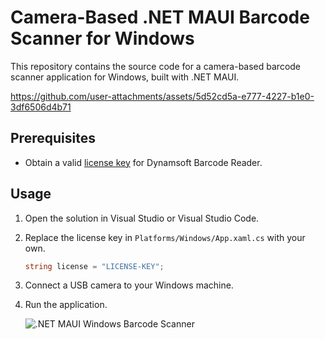 # Camera-Based .NET MAUI Barcode Scanner for Windows
This repository contains the source code for a camera-based barcode scanner application for Windows, built with .NET MAUI. 

https://github.com/user-attachments/assets/5d52cd5a-e777-4227-b1e0-3df6506d4b71

## Prerequisites
- Obtain a valid [license key](https://www.dynamsoft.com/customer/license/trialLicense/?product=dcv&package=cross-platform) for Dynamsoft Barcode Reader.


## Usage
1. Open the solution in Visual Studio or Visual Studio Code.
2. Replace the license key in `Platforms/Windows/App.xaml.cs` with your own.

    ```csharp
    string license = "LICENSE-KEY";
    ```
3. Connect a USB camera to your Windows machine.
4. Run the application.

    ![.NET MAUI Windows Barcode Scanner](https://www.dynamsoft.com/codepool/img/2025/02/dotnet-maui-windows-multi-barcode-scanner.png)
